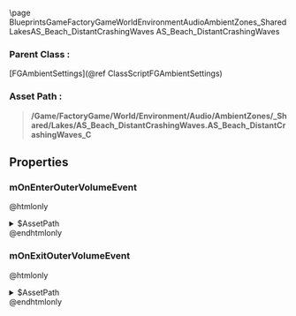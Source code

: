 \page BlueprintsGameFactoryGameWorldEnvironmentAudioAmbientZones_SharedLakesAS_Beach_DistantCrashingWaves AS_Beach_DistantCrashingWaves
### Parent Class :
[FGAmbientSettings](@ref ClassScriptFGAmbientSettings)
### Asset Path :
<b><blockquote>/Game/FactoryGame/World/Environment/Audio/AmbientZones/_Shared/Lakes/AS_Beach_DistantCrashingWaves.AS_Beach_DistantCrashingWaves_C</blockquote></b>
## Properties

### mOnEnterOuterVolumeEvent
@htmlonly
<details>
 <summary>$AssetPath</summary>
<b><a href="_blueprints_game_factory_game_world_environment_audio_ambient_zones__shared_lakes_play__w__water__crashing__waves__quiet__distant.html"><blockquote>Play_W_Water_Crashing_Waves_Quiet_Distant</blockquote></a></b>
</details>
@endhtmlonly

### mOnExitOuterVolumeEvent
@htmlonly
<details>
 <summary>$AssetPath</summary>
<b><a href="_blueprints_game_factory_game_world_environment_audio_ambient_zones__shared_lakes_stop__w__water__crashing__waves__quiet__distant.html"><blockquote>Stop_W_Water_Crashing_Waves_Quiet_Distant</blockquote></a></b>
</details>
@endhtmlonly

